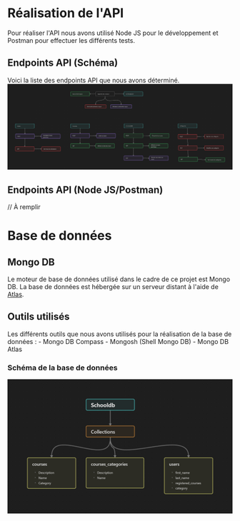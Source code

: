 
# Réalisation de l'API

Pour réaliser l'API nous avons utilisé Node JS pour le développement et Postman pour effectuer les différents tests.
## Endpoints API (Schéma)

Voici la liste des endpoints API que nous avons déterminé.
![Endpoints](images/Endpoints.png)

## Endpoints API (Node JS/Postman)

// À remplir

# Base de données
## Mongo DB

Le moteur de base de données utilisé dans le cadre de ce projet est Mongo DB.
La base de données est hébergée sur un serveur distant à l'aide de [Atlas](https://www.mongodb.com/atlas/database).

## Outils utilisés

Les différents outils que nous avons utilisés pour la réalisation de la base de données :
	- Mongo DB Compass
	- Mongosh (Shell Mongo DB)
	- Mongo DB Atlas
### Schéma de la base de données
![Schéma de base de données](images/schooldb.png)
